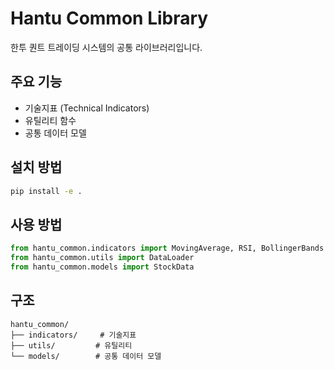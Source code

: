 # Hantu Common Library

한투 퀀트 트레이딩 시스템의 공통 라이브러리입니다.

## 주요 기능

- 기술지표 (Technical Indicators)
- 유틸리티 함수
- 공통 데이터 모델

## 설치 방법

```bash
pip install -e .
```

## 사용 방법

```python
from hantu_common.indicators import MovingAverage, RSI, BollingerBands
from hantu_common.utils import DataLoader
from hantu_common.models import StockData
```

## 구조

```
hantu_common/
├── indicators/     # 기술지표
├── utils/         # 유틸리티
└── models/        # 공통 데이터 모델
``` 